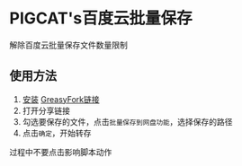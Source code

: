 <!--
 Copyright (c) 2022 System233
 
 This software is released under the MIT License.
 https://opensource.org/licenses/MIT
-->

# PIGCAT's百度云批量保存

解除百度云批量保存文件数量限制

## 使用方法

1. [安装](https://github.com/System233/PIGCATS/raw/main/transfer.user.js) [GreasyFork链接](https://greasyfork.org/zh-CN/scripts/453280-%E7%99%BE%E5%BA%A6%E4%BA%91%E6%89%B9%E9%87%8F%E4%BF%9D%E5%AD%98)
2. 打开分享链接
3. 勾选要保存的文件，点击`批量保存到网盘功能`，选择保存的路径
4. 点击`确定`，开始转存

过程中不要点击影响脚本动作

